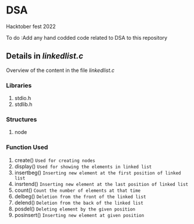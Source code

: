 # DSA

Hacktober fest 2022

To do :Add any hand codded code related to DSA to this repository

## Details in _linkedlist.c_

Overview of the content in the file _linkedlist.c_ 

### Libraries

1. stdio.h
2. stdlib.h

### Structures

1. node

### Function Used

1. create()      `Used for creating nodes`
2. display()     `Used for showing the elements in linked list`
3. insertbeg()   `Inserting new element at the first position of linked list`
4. insrtend()    `Inserting new element at the last position of linked list`
5. count()       `Count the number of elements at that time`
6. delbeg()      `Deletion from the front of the linked list`         
7. delend()      `Deletion from the back of the linked list`
8. posdel()      `Deleting element by the given position`
9. posinsert()   `Inserting new element at given position`
